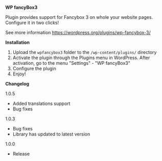 **WP fancyBox3**

Plugin provides support for Fancybox 3 on whole your website pages. Configure it in two clicks!

See more information https://wordpress.org/plugins/wp-fancybox-3/

**Installation**
1. Upload the `wpfancybox3` folder to the `/wp-content/plugins/` directory
2. Activate the plugin through the Plugins menu in WordPress. After activation, go to the menu "Settings" - "WP fancyBox3"
3. Configure the plugin
4. Enjoy!

**Changelog**

1.0.5
* Added translations support
* Bug fixes

1.0.3
* Bug fixes
* Library has updated to latest version

1.0.0
* Release